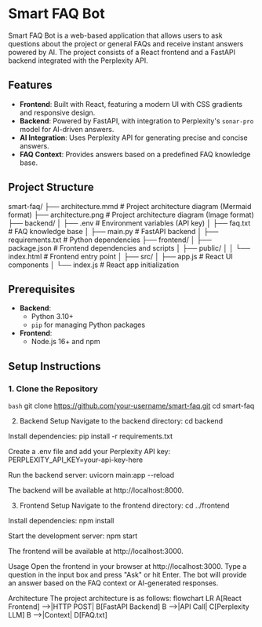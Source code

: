 # Smart FAQ Bot

Smart FAQ Bot is a web-based application that allows users to ask questions about the project or general FAQs and receive instant answers powered by AI. The project consists of a React frontend and a FastAPI backend integrated with the Perplexity API.

## Features

- **Frontend**: Built with React, featuring a modern UI with CSS gradients and responsive design.
- **Backend**: Powered by FastAPI, with integration to Perplexity's `sonar-pro` model for AI-driven answers.
- **AI Integration**: Uses Perplexity API for generating precise and concise answers.
- **FAQ Context**: Provides answers based on a predefined FAQ knowledge base.

## Project Structure
smart-faq/ ├── architecture.mmd # Project architecture diagram (Mermaid format) ├── architecture.png # Project architecture diagram (Image format) ├── backend/ │ ├── .env # Environment variables (API key) │ ├── faq.txt # FAQ knowledge base │ ├── main.py # FastAPI backend │ ├── requirements.txt # Python dependencies ├── frontend/ │ ├── package.json # Frontend dependencies and scripts │ ├── public/ │ │ └── index.html # Frontend entry point │ ├── src/ │ ├── app.js # React UI components │ └── index.js # React app initialization


## Prerequisites

- **Backend**:
  - Python 3.10+
  - `pip` for managing Python packages
- **Frontend**:
  - Node.js 16+ and npm

## Setup Instructions

### 1. Clone the Repository

```bash```
git clone https://github.com/your-username/smart-faq.git
cd smart-faq

2. Backend Setup
Navigate to the backend directory:
cd backend

Install dependencies:
pip install -r requirements.txt

Create a .env file and add your Perplexity API key:
PERPLEXITY_API_KEY=your-api-key-here


Run the backend server:
uvicorn main:app --reload

The backend will be available at http://localhost:8000.

3. Frontend Setup
Navigate to the frontend directory:
cd ../frontend

Install dependencies:
npm install

Start the development server:
npm start

The frontend will be available at http://localhost:3000.

Usage
Open the frontend in your browser at http://localhost:3000.
Type a question in the input box and press "Ask" or hit Enter.
The bot will provide an answer based on the FAQ context or AI-generated responses.


Architecture
The project architecture is as follows:
flowchart LR
  A[React Frontend] -->|HTTP POST| B[FastAPI Backend]
  B -->|API Call| C[Perplexity LLM]
  B -->|Context| D[FAQ.txt]
